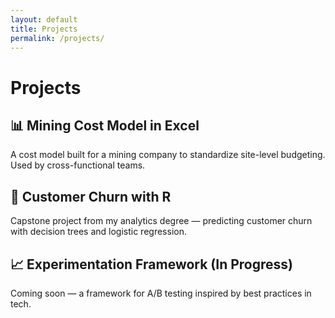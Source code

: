 ```yaml
---
layout: default
title: Projects
permalink: /projects/
---
```


# Projects

## 📊 Mining Cost Model in Excel
A cost model built for a mining company to standardize site-level budgeting. Used by cross-functional teams.

## 🔁 Customer Churn with R
Capstone project from my analytics degree — predicting customer churn with decision trees and logistic regression.

## 📈 Experimentation Framework (In Progress)
Coming soon — a framework for A/B testing inspired by best practices in tech.
